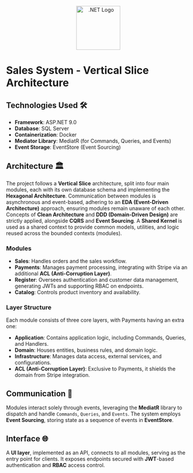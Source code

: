 <p align="center">
  <a href="https://dotnet.microsoft.com/" target="blank"><img src="https://upload.wikimedia.org/wikipedia/commons/e/ee/.NET_Core_Logo.svg" width="120" alt=".NET Logo" /></a>
</p>


# Sales System - Vertical Slice Architecture

## Technologies Used 🛠️
  - **Framework**: ASP.NET 9.0
  - **Database**: SQL Server
  - **Containerization**: Docker
  - **Mediator Library**: MediatR (for Commands, Queries, and Events)
  - **Event Storage**: EventStore (Event Sourcing)

## Architecture 🏛️
<p>The project follows a <strong>Vertical Slice</strong> architecture, split into four main modules, each with its own database schema and implementing the <strong>Hexagonal Architecture</strong>. Communication between modules is asynchronous and event-based, adhering to an <strong>EDA (Event-Driven Architecture)</strong> approach, ensuring modules remain unaware of each other. Concepts of <strong>Clean Architecture</strong> and <strong>DDD (Domain-Driven Design)</strong> are strictly applied, alongside <strong>CQRS</strong> and <strong>Event Sourcing</strong>. A <strong>Shared Kernel</strong> is used as a shared context to provide common models, utilities, and logic reused across the bounded contexts (modules).</p>

### Modules
  - **Sales**: Handles orders and the sales workflow.
  - **Payments**: Manages payment processing, integrating with Stripe via an additional <strong>ACL (Anti-Corruption Layer)</strong>.
  - **Register**: Oversees authentication and customer data management, generating JWTs and supporting RBAC on endpoints.
  - **Catalog**: Controls product inventory and availability.

<h3>Layer Structure</h3>
    <p>Each module consists of three core layers, with Payments having an extra one:</p>
    <ul>
        <li><strong>Application</strong>: Contains application logic, including Commands, Queries, and Handlers.</li>
        <li><strong>Domain</strong>: Houses entities, business rules, and domain logic.</li>
        <li><strong>Infrastructure</strong>: Manages data access, external services, and configurations.</li>
        <li><strong>ACL (Anti-Corruption Layer)</strong>: Exclusive to Payments, it shields the domain from Stripe integration.</li>
    </ul>

## Communication 📡
<p>Modules interact solely through events, leveraging the <strong>MediatR</strong> library to dispatch and handle <code>Commands</code>, <code>Queries</code>, and <code>Events</code>. The system employs <strong>Event Sourcing</strong>, storing state as a sequence of events in <strong>EventStore</strong>.</p>

## Interface 🌐
<p>A <strong>UI layer</strong>, implemented as an API, connects to all modules, serving as the entry point for clients. It exposes endpoints secured with <strong>JWT</strong>-based authentication and <strong>RBAC</strong> access control.</p>
